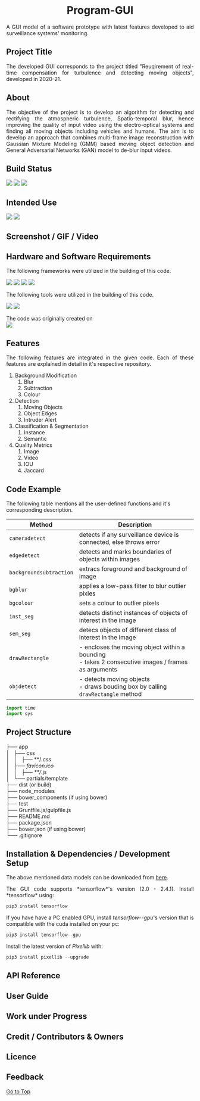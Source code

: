 <h1 align="center"><a name="section_name">Program-GUI</a></h1>

<div align="justify">
A GUI model of a software prototype with latest features developed to aid surveillance systems' monitoring.
</div>

## Project Title
<div align="justify">
The developed GUI corresponds to the project titled "Reuqirement of real-time compensation for turbulence and detecting moving objects", developed in 2020-21.
</div>

## About
<div align="justify">
The objective of the project is to develop an algorithm for detecting and rectifying the  atmospheric turbulence, Spatio-temporal blur, hence improving the quality of input video  using the electro-optical systems and finding all moving objects including vehicles and  humans. The aim is to develop an approach that combines multi-frame image reconstruction  with Gaussian Mixture Modeling (GMM) based moving object detection and General  Adversarial Networks (GAN) model to de-blur input videos. 
</div>

## Build Status

<img src="https://img.shields.io/badge/build-passing-brightgreen"/> <img src="https://img.shields.io/badge/code-latest-orange"/> <img src="https://img.shields.io/badge/langugage-python-blue"/>


## Intended Use

<img src="https://img.shields.io/badge/Windows-0078D6?style=for-the-badge&logo=windows&logoColor=white"/> <img src="https://img.shields.io/badge/Ubuntu-E95420?style=for-the-badge&logo=ubuntu&logoColor=white"/>


## Screenshot / GIF / Video

## Hardware and Software Requirements

<div align="justify">
The following frameworks were utilized in the building of this code.
</div>


<img src="https://img.shields.io/badge/OpenCV-27338e?style=for-the-badge&logo=OpenCV&logoColor=white"/> <img src="https://img.shields.io/badge/TensorFlow-FF6F00?style=for-the-badge&logo=tensorflow&logoColor=white"/> <img src="https://img.shields.io/badge/NumPy-013243?style=for-the-badge&logo=numpy&logoColor=white"/> <img src="https://img.shields.io/badge/SciPy-8CAAE6?style=for-the-badge&logo=scipy&logoColor=white"/>


<div align="justify">
The following tools were utilized in the building of this code.
</div>


<img src="https://img.shields.io/badge/Visual_Studio_Code-0078D4?style=for-the-badge&logo=visual%20studio%20code&logoColor=white"/> <img src="https://img.shields.io/badge/Jupyter-F37626.svg?&style=for-the-badge&logo=Jupyter&logoColor=white"/>


<div align="justify">
The code was originally created on
</div>


<img src="https://img.shields.io/badge/NVIDIA-GTX1650-76B900?style=for-the-badge&logo=nvidia&logoColor=white"/>


## Features
<div align="justify">
The following features are integrated in the given code. Each of these features are explained in detail in it's respective repository.
</div>

1. Background Modification
   1. Blur
   2. Subtraction
   3. Colour
2. Detection
   1. Moving Objects
   2. Object Edges
   3. Intruder Alert
3. Classification & Segmentation
   1. Instance
   2. Semantic
4. Quality Metrics
   1. Image
   2. Video
   3. IOU
   4. Jaccard

## Code Example

The following table mentions all the user-defined functions and it's corresponding description.

| Method                  | Description                                                                                            |
| ------------------------- | ------------------------------------------------------------------------------------------------------ |
| `cameradetect`          | detects if any surveillance device is connected, else throws error                                     |
| `edgedetect`            | detects and marks boundaries of objects within images                                                  |
| `backgroundsubtraction` | extracs foreground and background of image                                                             |
| `bgblur`                | applies a low-pass filter to blur outlier pixles                                                       |
| `bgcolour`              | sets a colour to outlier pixels                                                                        |
| `inst_seg`             | detects distinct instances of objects of interest in the image                                         |
| `sem_seg`              | detecs objects of different class of interest in the image                                             |
| `drawRectangle`         | - encloses the moving object within a bounding<br>- takes 2 consecutive images / frames as arguments |
| `objdetect`             | - detects moving objects<br>- draws bouding box by calling `drawRectangle` method|


```Python
import time
import sys
```


## Project Structure

├── app<br>
│   ├── css<br>
│   │   ├── **/*.css<br>
│   ├── favicon.ico<br>
│   │   ├── **/*.js<br>
│   └── partials/template<br>
├── dist (or build)<br>
├── node_modules<br>
├── bower_components (if using bower)<br>
├── test<br>
├── Gruntfile.js/gulpfile.js<br>
├── README.md<br>
├── package.json<br>
├── bower.json (if using bower)<br>
└── .gitignore<br>


## Installation & Dependencies / Development Setup

<div align="justify">

The above mentioned data models can be downloaded from [here](https://drive.google.com/drive/folders/1jtSFQN3W6_tkF5QVUYto5slp_wvntIQO?usp=sharing).

</div>
<div align="justify">
The GUI code supports *tensorflow*'s version (2.0 - 2.4.1). Install *tensorflow* using:

```Python
pip3 install tensorflow
```

If you have have a PC enabled GPU, install *tensorflow--gpu*'s version that is compatible with the cuda installed on your pc:


```Python
pip3 install tensorflow--gpu
```


Install the latest version of *Pixellib* with:

```Python
pip3 install pixellib --upgrade
```
</div>

## API Reference

## User Guide

## Work under Progress

## Credit / Contributors & Owners

## Licence

## Feedback

[Go to Top](#section_name)
